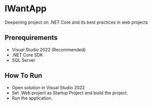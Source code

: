 # IWantApp
Deepening project on .NET Core and its best practices in web projects

## Prerequirements

* Visual Studio 2022 (Recommended)
* .NET Core SDK
* SQL Server

## How To Run

* Open solution in Visual Studio 2022
* Set .Web project as Startup Project and build the project.
* Run the application.
